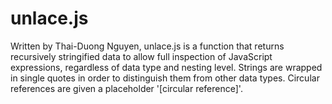 # unlace.js
Written by Thai-Duong Nguyen, unlace.js is a function that returns recursively stringified data to allow full inspection of JavaScript expressions, regardless of data type and nesting level. Strings are wrapped in single quotes in order to distinguish them from other data types. Circular references are given a placeholder '[circular reference]'.